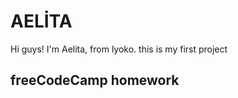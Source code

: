 # AELİTA
 
Hi guys! I'm Aelita, from lyoko. this is my first project

## freeCodeCamp homework

[demo]: https://aelita-personalinfocard.netlify.app

